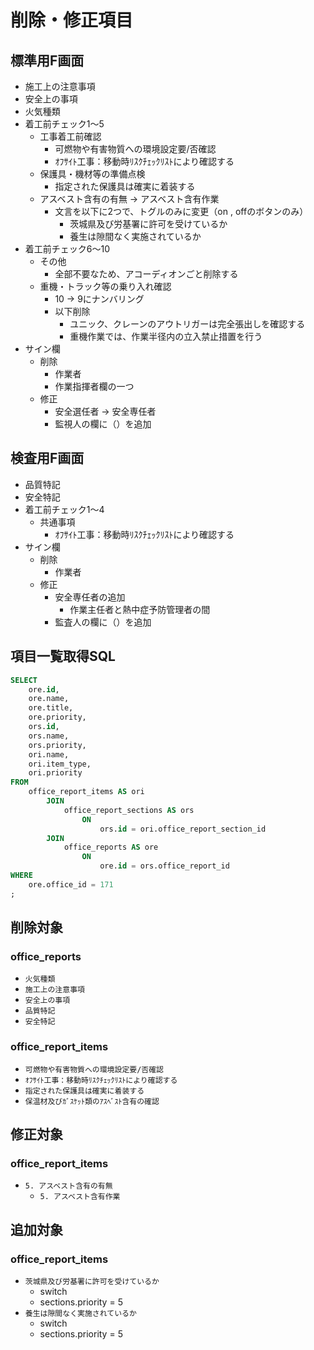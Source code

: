# 削除・修正項目
## 標準用F画面
- 施工上の注意事項
- 安全上の事項
- 火気種類
- 着工前チェック1〜5
	- 工事着工前確認
		- 可燃物や有害物質への環境設定要/否確認
		- ｵﾌｻｲﾄ工事：移動時ﾘｽｸﾁｪｯｸﾘｽﾄにより確認する
	- 保護具・機材等の準備点検
		- 指定された保護具は確実に着装する
	- アスベスト含有の有無 → アスベスト含有作業
		- 文言を以下に2つで、トグルのみに変更（on , offのボタンのみ）
			- 茨城県及び労基署に許可を受けているか
			- 養生は隙間なく実施されているか
- 着工前チェック6〜10
	- その他
		- 全部不要なため、アコーディオンごと削除する
	- 重機・トラック等の乗り入れ確認
		- 10 → 9にナンバリング
		- 以下削除
			- ユニック、クレーンのアウトリガーは完全張出しを確認する
			- 重機作業では、作業半径内の立入禁止措置を行う
- サイン欄
	- 削除
		- 作業者
		- 作業指揮者欄の一つ
	- 修正
		- 安全選任者 → 安全専任者
		- 監視人の欄に（）を追加
## 検査用F画面
- 品質特記
- 安全特記
- 着工前チェック1〜4
	- 共通事項
		- ｵﾌｻｲﾄ工事：移動時ﾘｽｸﾁｪｯｸﾘｽﾄにより確認する
- サイン欄
	- 削除
		- 作業者
	- 修正
		- 安全専任者の追加
			- 作業主任者と熱中症予防管理者の間
		- 監査人の欄に（）を追加


## 項目一覧取得SQL
```sql
SELECT
	ore.id,
	ore.name,
	ore.title,
	ore.priority,
	ors.id,
	ors.name,
	ors.priority,
	ori.name,
	ori.item_type,
	ori.priority
FROM
	office_report_items AS ori
		JOIN
			office_report_sections AS ors
				ON
					ors.id = ori.office_report_section_id
		JOIN
			office_reports AS ore
				ON
					ore.id = ors.office_report_id
WHERE
	ore.office_id = 171
;
```

## 削除対象
### office_reports
- `火気種類`
- `施工上の注意事項`
- `安全上の事項`
- `品質特記`
- `安全特記`
### office_report_items
- `可燃物や有害物質への環境設定要/否確認`
- `ｵﾌｻｲﾄ工事：移動時ﾘｽｸﾁｪｯｸﾘｽﾄにより確認する`
- `指定された保護具は確実に着装する`
- `保温材及びｶﾞｽｹｯﾄ類のｱｽﾍﾞｽﾄ含有の確認`

## 修正対象
### office_report_items
- `5. アスベスト含有の有無`
	- `5. アスベスト含有作業`

## 追加対象
### office_report_items
- `茨城県及び労基署に許可を受けているか`
	- switch
	- sections.priority = 5
- `養生は隙間なく実施されているか`
	- switch
	- sections.priority = 5